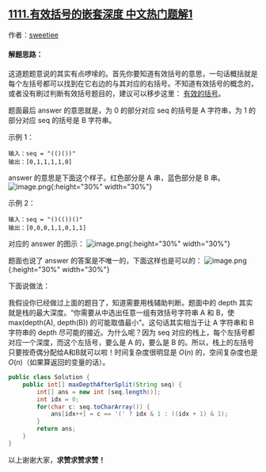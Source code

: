 ## [1111.有效括号的嵌套深度 中文热门题解1](https://leetcode.cn/problems/maximum-nesting-depth-of-two-valid-parentheses-strings/solutions/100000/ti-mian-shuo-ming-ti-mu-jiang-jie-shuo-hao-fa-wan-)

作者：[sweetiee](https://leetcode.cn/u/sweetiee)
#### 解题思路：
这道题题意说的其实有点啰嗦的。首先你要知道有效括号的意思，一句话概括就是每个左括号都可以找到在它右边的与其对应的右括号。不知道有效括号的概念的，或者没有刷过判断有效括号题目的，建议可以移步这里： [有效的括号](https://leetcode-cn.com/problems/valid-parentheses/)。

题面最后 answer 的意思就是，为 0 的部分对应 seq 的括号是 A 字符串，为 1 的部分对应 seq 的括号是 B 字符串。

示例 1：
```
输入：seq = "(()())"
输出：[0,1,1,1,1,0]
```
answer 的意思是下面这个样子。红色部分是 A 串，蓝色部分是 B 串。
![image.png](https://pic.leetcode-cn.com/04d5010f0145eefdc6595b29e1088fc0f2c8efcbef9ced16227d668cf0fd6efc-image.png){:height="30%" width="30%"}


示例 2：
```
输入：seq = "()(())()"
输出：[0,0,0,1,1,0,1,1]
```
对应的 answer 的图示：
![image.png](https://pic.leetcode-cn.com/fd04742c31901af648fb9cac4771836a5d9567a7ef6ddafd8a519cc02e5ea361-image.png){:height="30%" width="30%"}

题面也说了 answer 的答案是不唯一的，下面这样也是可以的：
![image.png](https://pic.leetcode-cn.com/1675fd60b68a835009fbdc509d86ecb2045de7b48a4510a3864e93571547ec2e-image.png){:height="30%" width="30%"}



下面说做法：

我假设你已经做过上面的题目了，知道需要用栈辅助判断。题面中的 depth 其实就是栈的最大深度。“你需要从中选出任意一组有效括号字符串 A 和 B，使 max(depth(A), depth(B)) 的可能取值最小”。这句话其实相当于让 A 字符串和 B 字符串的 depth 尽可能的接近。为什么呢？因为 seq 对应的栈上，每个左括号都对应一个深度，而这个左括号，要么是 A 的，要么是 B 的。所以，栈上的左括号只要按奇偶分配给A和B就可以啦！时间复杂度很明显是 $O(n)$ 的，空间复杂度也是 $O(n)$（如果算返回的变量的话）。

```Java []
public class Solution {
    public int[] maxDepthAfterSplit(String seq) {
        int[] ans = new int [seq.length()];
        int idx = 0;
        for(char c: seq.toCharArray()) {
            ans[idx++] = c == '(' ? idx & 1 : ((idx + 1) & 1);
        }
        return ans;
    }
}
```

以上谢谢大家，**求赞求赞求赞！**

